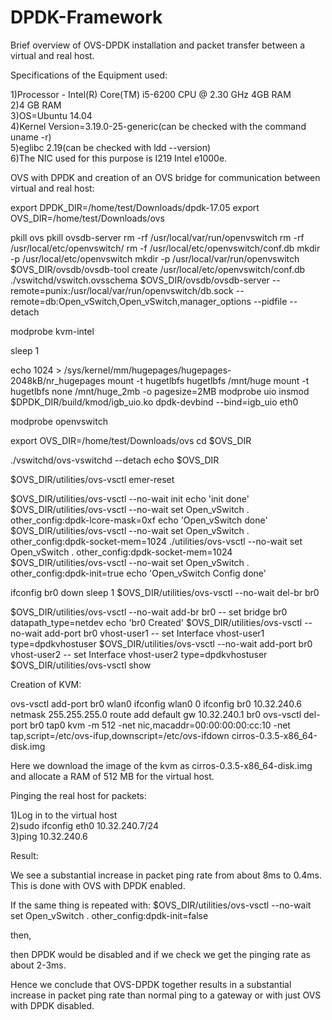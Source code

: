 # DPDK-Framework
Brief overview of OVS-DPDK installation and packet transfer between a virtual and real host.

Specifications of the Equipment used:

1)Processor - Intel(R) Core(TM) i5-6200 CPU @ 2.30 GHz 4GB RAM  
2)4 GB RAM  
3)OS=Ubuntu 14.04  
4)Kernel Version=3.19.0-25-generic(can be checked with the command uname -r)  
5)eglibc 2.19(can be checked with ldd --version)  
6)The NIC used for this purpose is I219 Intel e1000e.  

OVS with DPDK and creation of an OVS bridge for communication between virtual and real host: 

export DPDK_DIR=/home/test/Downloads/dpdk-17.05
export OVS_DIR=/home/test/Downloads/ovs

pkill ovs
pkill ovsdb-server
rm -rf /usr/local/var/run/openvswitch
rm -rf /usr/local/etc/openvswitch/
rm -f /usr/local/etc/openvswitch/conf.db
mkdir -p /usr/local/etc/openvswitch
mkdir -p /usr/local/var/run/openvswitch
$OVS_DIR/ovsdb/ovsdb-tool create /usr/local/etc/openvswitch/conf.db ./vswitchd/vswitch.ovsschema
$OVS_DIR/ovsdb/ovsdb-server --remote=punix:/usr/local/var/run/openvswitch/db.sock --remote=db:Open_vSwitch,Open_vSwitch,manager_options --pidfile --detach

modprobe kvm-intel

sleep 1

echo 1024 > /sys/kernel/mm/hugepages/hugepages-2048kB/nr_hugepages
mount -t hugetlbfs hugetlbfs /mnt/huge
mount -t hugetlbfs none /mnt/huge_2mb -o pagesize=2MB
modprobe uio
insmod $DPDK_DIR/build/kmod/igb_uio.ko
dpdk-devbind --bind=igb_uio eth0

modprobe openvswitch

export OVS_DIR=/home/test/Downloads/ovs
cd $OVS_DIR

./vswitchd/ovs-vswitchd --detach
echo $OVS_DIR

$OVS_DIR/utilities/ovs-vsctl emer-reset

$OVS_DIR/utilities/ovs-vsctl --no-wait init
echo 'init done'
$OVS_DIR/utilities/ovs-vsctl --no-wait set Open_vSwitch . other_config:dpdk-lcore-mask=0xf
echo 'Open_vSwitch done'
$OVS_DIR/utilities/ovs-vsctl --no-wait set Open_vSwitch . other_config:dpdk-socket-mem=1024
./utilities/ovs-vsctl --no-wait set Open_vSwitch . other_config:dpdk-socket-mem=1024
$OVS_DIR/utilities/ovs-vsctl --no-wait set Open_vSwitch . other_config:dpdk-init=true
echo 'Open_vSwitch Config done'

ifconfig br0 down
sleep 1
$OVS_DIR/utilities/ovs-vsctl --no-wait del-br br0

$OVS_DIR/utilities/ovs-vsctl --no-wait add-br br0 -- set bridge br0 datapath_type=netdev
echo 'br0 Created'
$OVS_DIR/utilities/ovs-vsctl --no-wait add-port br0 vhost-user1 -- set Interface vhost-user1 type=dpdkvhostuser
$OVS_DIR/utilities/ovs-vsctl --no-wait add-port br0 vhost-user2 -- set Interface vhost-user2 type=dpdkvhostuser
$OVS_DIR/utilities/ovs-vsctl show

Creation of KVM:

ovs-vsctl add-port br0 wlan0
ifconfig wlan0 0
ifconfig br0 10.32.240.6 netmask 255.255.255.0
route add default gw 10.32.240.1 br0
ovs-vsctl del-port br0 tap0
kvm -m 512 -net nic,macaddr=00:00:00:00:cc:10 -net tap,script=/etc/ovs-ifup,downscript=/etc/ovs-ifdown cirros-0.3.5-x86_64-disk.img


Here we download the image of the kvm as cirros-0.3.5-x86_64-disk.img and allocate a RAM of 512 MB for the virtual host.

Pinging the real host for packets:

1)Log in to the virtual host  
2)sudo ifconfig eth0 10.32.240.7/24  
3)ping 10.32.240.6  

Result:

We see a substantial increase in packet ping rate from about 8ms to 0.4ms.
This is done with OVS with DPDK enabled.

If the same thing is repeated with:
$OVS_DIR/utilities/ovs-vsctl --no-wait set Open_vSwitch . other_config:dpdk-init=false

then,

then DPDK would be disabled and if we check we get the pinging rate as about 2-3ms.

Hence we conclude that OVS-DPDK together results in a substantial increase in packet ping rate than normal ping to a gateway or with just OVS with DPDK disabled.

